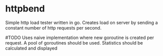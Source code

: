 # httpbend
Simple http load tester written in go. Creates load on server by sending a constant number of http requests per second.

#TODO
Uses naive implementation where new goroutine is created per request.
A pool of goroutines should be used.
Statistics should be calculated and displayed
